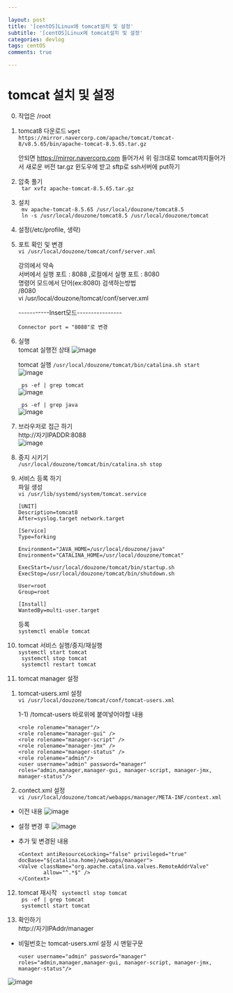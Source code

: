 ```yaml
---

layout: post
title: '[centOS]Linux에 tomcat설치 및 설정'
subtitle: '[centOS]Linux에 tomcat설치 및 설정'
categories: devlog
tags: centOS
comments: true

---
```



# tomcat 설치 및 설정

0. 작업은 /root

1. tomcat8 다운로드
   ```wget https://mirror.navercorp.com/apache/tomcat/tomcat-8/v8.5.65/bin/apache-tomcat-8.5.65.tar.gz```

   안되면 https://mirror.navercorp.com 들어가서 위 링크대로 tomcat까지들어가서 새로운 버전 tar.gz 윈도우에 받고 sftp로 ssh서버에 put하기

2. 압축 풀기  
   ``` tar xvfz apache-tomcat-8.5.65.tar.gz```

3. 설치  
   ``` mv apache-tomcat-8.5.65 /usr/local/douzone/tomcat8.5```  
   ``` ln -s /usr/local/douzone/tomcat8.5 /usr/local/douzone/tomcat```  

4. 설정(/etc/profile, 생략)  


5. 포트 확인 및 변경  
   ```vi /usr/local/douzone/tomcat/conf/server.xml```


	강의에서 약속  
	서버에서 실행 포트 : 8088 ,로컬에서 실행 포트 : 8080  
	명령어 모드에서 단어(ex:8080) 검색하는방법  
	/8080  
	vi /usr/local/douzone/tomcat/conf/server.xml  

	-----------Insert모드----------------
	```
	Connector port = "8088"로 변경
	```


6. 실행  
	tomcat 실행전 상태
	![image](https://user-images.githubusercontent.com/60701130/154419149-964ddb15-dbdb-4db4-9ccb-6037db4b72e6.png)
	
	tomcat 실행
	```/usr/local/douzone/tomcat/bin/catalina.sh start```  
	![image](https://user-images.githubusercontent.com/60701130/154419542-806e55c2-fd38-4160-bd5d-44c1fb4390b2.png)

	``` ps -ef | grep tomcat```  
	![image](https://user-images.githubusercontent.com/60701130/154419412-72333ba6-e34f-47c4-84ff-e436a5d9e418.png)

	``` ps -ef | grep java```  
	![image](https://user-images.githubusercontent.com/60701130/154419452-e2965ff6-8037-47ec-8ed6-be5312d445a1.png)


7. 브라우저로 접근 하기  
   http://자기IPADDR:8088  
   ![image](https://user-images.githubusercontent.com/60701130/154419819-5c36effa-cdae-4a0a-9077-beda0e15c50f.png)


8. 중지 시키기  
   ```/usr/local/douzone/tomcat/bin/catalina.sh stop```

9. 서비스 등록 하기  
   파일 생성  
   ```vi /usr/lib/systemd/system/tomcat.service ```  

	```
	[UNIT]
	Description=tomcat8
	After=syslog.target network.target

	[Service]
	Type=forking

	Environment="JAVA_HOME=/usr/local/douzone/java"
	Environment="CATALINA_HOME=/usr/local/douzone/tomcat"

	ExecStart=/usr/local/douzone/tomcat/bin/startup.sh
	ExecStop=/usr/local/douzone/tomcat/bin/shutdown.sh

	User=root
	Group=root

	[Install]
	WantedBy=multi-user.target
	```

   등록  
   ```systemctl enable tomcat```  

10. tomcat 서비스 실행/중지/재실행  
   ```systemctl start tomcat```  
   ``` systemctl stop tomcat```   
   ``` systemctl restart tomcat```  

11. tomcat manager 설정  
   1) tomcat-users.xml 설정  
       ```vi /usr/local/douzone/tomcat/conf/tomcat-users.xml```  
	
		1-1) /tomcat-users 바로위에 붙여넣어야할 내용  	
		```
		<role rolename="manager"/>
		<role rolename="manager-gui" />
		<role rolename="manager-script" />
		<role rolename="manager-jmx" />
		<role rolename="manager-status" />
		<role rolename="admin"/>
		<user username="admin" password="manager" roles="admin,manager,manager-gui, manager-script, manager-jmx, manager-status"/>
		```
	

   2) contect.xml 설정  
   ```vi /usr/local/douzone/tomcat/webapps/manager/META-INF/context.xml```

- 이전 내용
	![image](https://user-images.githubusercontent.com/60701130/154430796-93be374d-9ea4-4e79-be19-5e37aab33ff4.png)

- 설정 변경 후
![image](https://user-images.githubusercontent.com/60701130/154430940-1b1fd238-7ba9-4e61-8bc5-317f9651e611.png)

- 추가 및 변경된 내용
	```
	<Context antiResourceLocking="false" privileged="true" docBase="${catalina.home}/webapps/manager">
	<Valve className="org.apache.catalina.valves.RemoteAddrValve"
			allow="^.*$" />
	</Context>
	```

12. tomcat 재시작
    ``` systemctl stop tomcat```    
    ``` ps -ef | grep tomcat```    
    ``` systemctl start tomcat```  

13. 확인하기  
	http://자기IPAddr/manager 

-	비밀번호는  tomcat-users.xml 설정 시 맨밑구문   
	```
	<user username="admin" password="manager" roles="admin,manager,manager-gui, manager-script, manager-jmx, manager-status"/>
	```

![image](https://user-images.githubusercontent.com/60701130/154431399-0d878a52-ed55-43dd-a52d-e0190c583e2b.png)
  


 



 
 

    